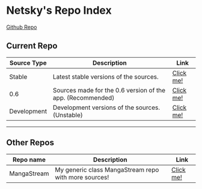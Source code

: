 # Netsky's Repo Index
[Github Repo](https://github.com/TheNetsky/netskys-extensions)

## Current Repo

| Source Type | Description |          Link |
| ---        |    ----   |         --- |
| Stable      | Latest stable versions of the sources.      | [Click me!](https://thenetsky.github.io/netskys-extensions/main/)    |
| 0.6   | Sources made for the 0.6 version of the app. (Recommended)        |  [Click me!](https://thenetsky.github.io/netskys-extensions/0.6/)    |
| Development   | Development versions of the sources. (Unstable)        |  [Click me!](https://thenetsky.github.io/netskys-extensions/dev/)    |

___
## Other Repos

| Repo name | Description |          Link |
| ---        |    ----   |         --- |
| MangaStream   | My generic class MangaStream repo with more sources!        |  [Click me!](https://thenetsky.github.io/extensions-mangastream/)    |

